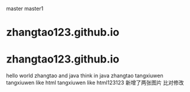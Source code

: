 master
master1
# zhangtao123.github.io
# zhangtao123.github.io
hello world
zhangtao and java
think in java
zhangtao
tangxiuwen
tangxiuwen like html
tangxiuwen like html123123
新增了两张图片
比对修改
